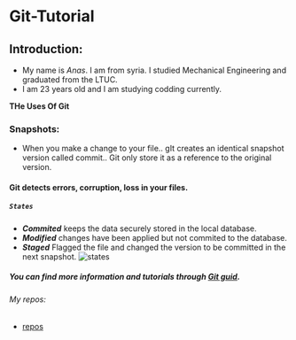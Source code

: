 # Git-Tutorial

## Introduction:
- My name is _Anas_. I am from syria. I studied Mechanical Engineering and graduated from the LTUC.
- I am 23 years old and I am studying codding currently.


**THe Uses Of Git**

### Snapshots:
- When you make a change to your file.. gIt creates an identical snapshot version called commit.. Git only store it as a reference to the original version.

#### Git detects errors, corruption, loss in your files.

##### `States`
- _**Commited**_ keeps the data securely stored in the local database.
- _**Modified**_ changes have been applied but not commited to the database.
- _**Staged**_ Flagged the file and changed the version to be committed in the next snapshot.
![states](https://blog.udemy.com/wp-content/uploads/2015/08/image066.png)

##### You can find more information and tutorials through [Git guid](https://blog.udemy.com/wp-content/uploads/2015/08/image066.png).

###### My repos:
- [repos](https://github.com/X-Anas-X/README.md)

